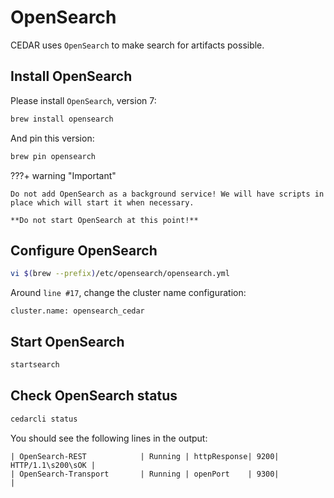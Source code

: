 # OpenSearch
CEDAR uses `OpenSearch` to make search for artifacts possible.

## Install OpenSearch

Please install `OpenSearch`, version 7:

```sh
brew install opensearch
```

And pin this version:

```sh
brew pin opensearch
```
    
???+ warning "Important"

    Do not add OpenSearch as a background service! We will have scripts in place which will start it when necessary.

    **Do not start OpenSearch at this point!**
 
## Configure OpenSearch

```sh
vi $(brew --prefix)/etc/opensearch/opensearch.yml
```

Around `line #17`, change the cluster name configuration:

```
cluster.name: opensearch_cedar
```

## Start OpenSearch

```sh
startsearch
```

## Check OpenSearch status
```sh
cedarcli status
```

You should see the following lines in the output:
```
| OpenSearch-REST            | Running | httpResponse| 9200| HTTP/1.1\s200\sOK |
| OpenSearch-Transport       | Running | openPort    | 9300|                   |
```
